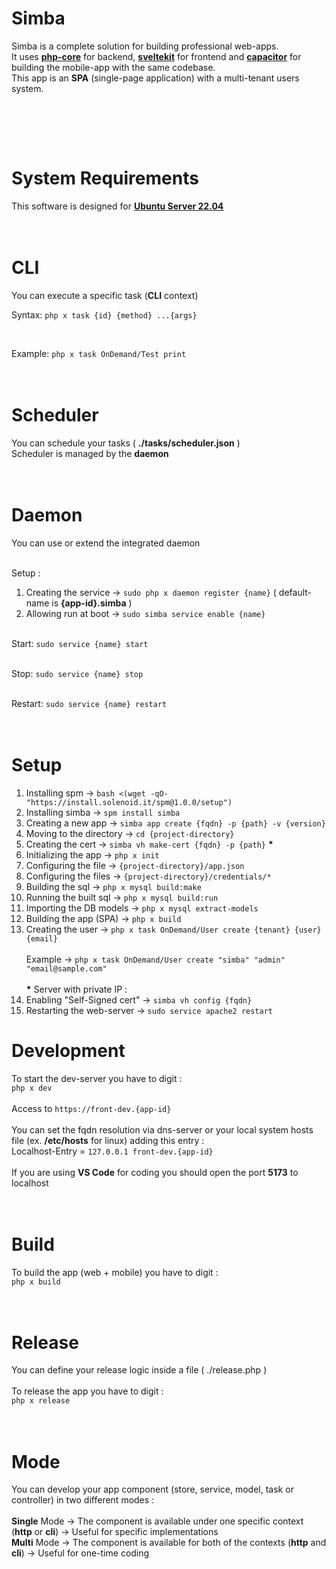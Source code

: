 # Simba
Simba is a complete solution for building professional web-apps.
<br>
It uses <a href="https://github.com/Solenoid-IT/php-core-lib" target="_blank"><b>php-core</b></a> for backend, <a href="https://kit.svelte.dev" target="_blank"><b>sveltekit</b></a> for frontend and <a href="https://capacitorjs.com" target="_blank"><b>capacitor</b></a> for building the mobile-app with the same codebase.
<br>
This app is an <b>SPA</b> (single-page application) with a multi-tenant users system.
<p align="center">
  <img alt="" src="https://dev.simba.solenoid.it/assets/images/simba.png">
</p>
<br><br><br>



# System Requirements
This software is designed for <a href="https://releases.ubuntu.com/22.04/ubuntu-22.04.4-live-server-amd64.iso" target="_blank"><b>Ubuntu Server 22.04</b></a>
<br><br><br>



# CLI
You can execute a specific task (<b>CLI</b> context)
<br>

Syntax: `php x task {id} {method} ...{args}`

<br>

Example: `php x task OnDemand/Test print`
<br><br><br>



# Scheduler
You can schedule your tasks ( <b>./tasks/scheduler.json</b> )
<br>
Scheduler is managed by the <b>daemon</b>
<br><br><br>



# Daemon
You can use or extend the integrated daemon
<br><br>

Setup :
1. Creating the service -> `sudo php x daemon register {name}` ( default-name is <b>{app-id}.simba</b> )<br>
2. Allowing run at boot -> `sudo simba service enable {name}`
<br><br>

Start: `sudo service {name} start`
<br><br>

Stop: `sudo service {name} stop`
<br><br>

Restart: `sudo service {name} restart`
<br><br><br>



# Setup
1.  Installing spm          -> `bash <(wget -qO- "https://install.solenoid.it/spm@1.0.0/setup")`<br>
2.  Installing simba        -> `spm install simba`<br>
3.  Creating a new app      -> `simba app create {fqdn} -p {path} -v {version}`<br>
4.  Moving to the directory -> `cd {project-directory}`<br>
5.  Creating the cert       -> `simba vh make-cert {fqdn} -p {path}` <b>*</b><br>
6.  Initializing the app    -> `php x init`<br>
7.  Configuring the file    -> `{project-directory}/app.json`<br>
8.  Configuring the files   -> `{project-directory}/credentials/*`<br>
9.  Building the sql        -> `php x mysql build:make`<br>
10. Running the built sql   -> `php x mysql build:run`<br>
11. Importing the DB models -> `php x mysql extract-models`<br>
12. Building the app (SPA)  -> `php x build`<br>
13. Creating the user       -> `php x task OnDemand/User create {tenant} {user} {email}`
<br><br>
Example -> `php x task OnDemand/User create "simba" "admin" "email@sample.com"`
<br><br>
<b>*</b> Server with private IP :<br>
1. Enabling "Self-Signed cert" -> `simba vh config {fqdn}`
2. Restarting the web-server   -> `sudo service apache2 restart`



# Development
To start the dev-server you have to digit :
<br>
`php x dev`
<br><br>
Access to `https://front-dev.{app-id}`
<br><br>
You can set the fqdn resolution via dns-server or your local system hosts file (ex. <b>/etc/hosts</b> for linux) adding this entry :
<br>
Localhost-Entry = `127.0.0.1 front-dev.{app-id}`
<br><br>
If you are using <b>VS Code</b> for coding you should open the port <b>5173</b> to localhost
<br><br><br>



# Build
To build the app (web + mobile) you have to digit :
<br>
`php x build`
<br><br><br>



# Release
You can define your release logic inside a file ( ./release.php )
<br><br>
To release the app you have to digit :
<br>
`php x release`
<br><br><br>



# Mode
You can develop your app component (store, service, model, task or controller) in two different modes :
<br><br>
<b>Single</b> Mode -> The component is available under one specific context (<b>http</b> or <b>cli</b>) -> Useful for specific implementations
<br>
<b>Multi</b> Mode -> The component is available for both of the contexts (<b>http</b> and <b>cli</b>) -> Useful for one-time coding